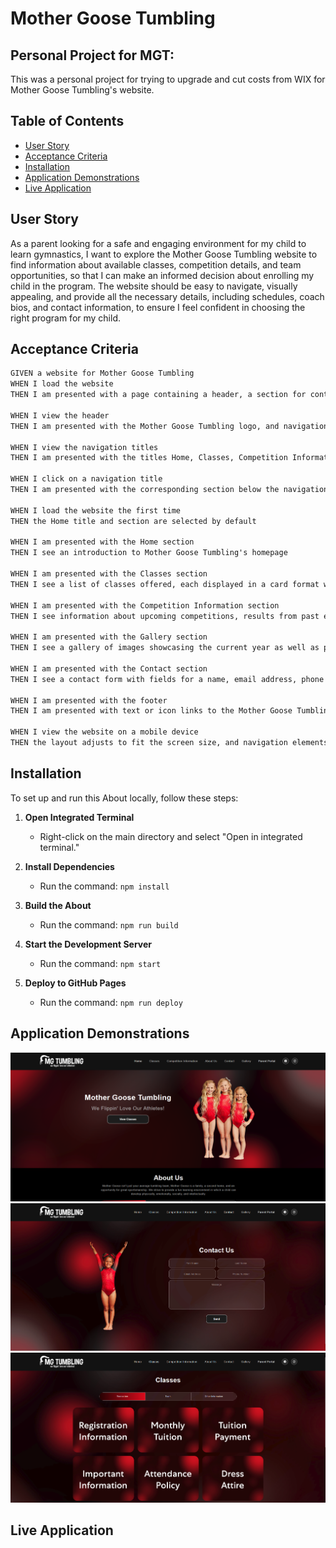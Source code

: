 # Mother Goose Tumbling

## Personal Project for MGT:

This was a personal project for trying to upgrade and cut costs from WIX for Mother Goose Tumbling's website.

## Table of Contents

 * [User Story](#user-story)
 * [Acceptance Criteria](#acceptance-criteria)
 * [Installation](#installation)
 * [Application Demonstrations](#application-demonstrations)
 * [Live Application](#Live-Application)

## User Story

As a parent looking for a safe and engaging environment for my child to learn gymnastics, I want to explore the Mother Goose Tumbling website to find information about available classes, competition details, and team opportunities, so that I can make an informed decision about enrolling my child in the program. The website should be easy to navigate, visually appealing, and provide all the necessary details, including schedules, coach bios, and contact information, to ensure I feel confident in choosing the right program for my child.

## Acceptance Criteria

```md
GIVEN a website for Mother Goose Tumbling
WHEN I load the website
THEN I am presented with a page containing a header, a section for content, and a footer

WHEN I view the header
THEN I am presented with the Mother Goose Tumbling logo, and navigation with titles corresponding to different sections of the website

WHEN I view the navigation titles
THEN I am presented with the titles Home, Classes, Competition Information, About Us, Contact, Gallery, and Parent Portal, and the title corresponding to the current section is highlighted

WHEN I click on a navigation title
THEN I am presented with the corresponding section below the navigation without the page reloading and that title is highlighted

WHEN I load the website the first time
THEN the Home title and section are selected by default

WHEN I am presented with the Home section
THEN I see an introduction to Mother Goose Tumbling's homepage

WHEN I am presented with the Classes section
THEN I see a list of classes offered, each displayed in a card format with information such as class name, description, and schedule

WHEN I am presented with the Competition Information section
THEN I see information about upcoming competitions, results from past events, and dates for future competitions, with buttons linking to more details

WHEN I am presented with the Gallery section
THEN I see a gallery of images showcasing the current year as well as previous years

WHEN I am presented with the Contact section
THEN I see a contact form with fields for a name, email address, phone number (optional), and message

WHEN I am presented with the footer
THEN I am presented with text or icon links to the Mother Goose Tumbling social media profiles (e.g., Facebook, Instagram), contact information (address, phone number), and copyright text

WHEN I view the website on a mobile device
THEN the layout adjusts to fit the screen size, and navigation elements are accessible and functional
```

## Installation

To set up and run this About locally, follow these steps:

1. **Open Integrated Terminal**
   - Right-click on the main directory and select "Open in integrated terminal."

2. **Install Dependencies**
   - Run the command: `npm install`

3. **Build the About**
   - Run the command: `npm run build`

4. **Start the Development Server**
   - Run the command: `npm start`

5. **Deploy to GitHub Pages**
   - Run the command: `npm run deploy`


## Application Demonstrations

![](./src/assets/images/demo/demo1.png)
![](./src/assets/images/demo/demo2.png)
![](./src/assets/images/demo/demo3.png)

## Live Application

 